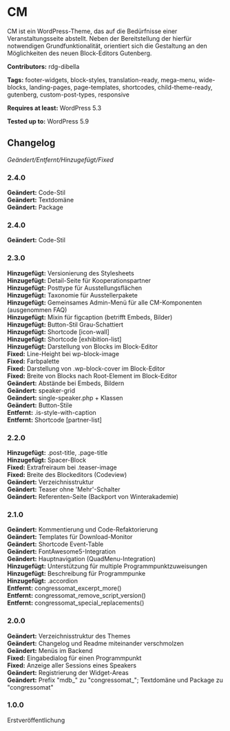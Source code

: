# CM
CM ist ein WordPress-Theme, das auf die Bedürfnisse einer Veranstaltungsseite abstellt. Neben der Bereitstellung der hierfür notwendigen Grundfunktionalität, orientiert sich die Gestaltung an den Möglichkeiten des neuen Block-Editors Gutenberg.

__Contributors:__ rdg-dibella

__Tags:__  footer-widgets, block-styles, translation-ready, mega-menu, wide-blocks, landing-pages, page-templates, shortcodes, child-theme-ready, gutenberg, custom-post-types, responsive

__Requires at least:__ WordPress 5.3  

__Tested up to:__ WordPress 5.9  


## Changelog
*Geändert/Entfernt/Hinzugefügt/Fixed*

### 2.4.0  
**Geändert:** Code-Stil  
**Geändert:** Textdomäne  
**Geändert:** Package  

### 2.4.0  
**Geändert:** Code-Stil  

### 2.3.0  
**Hinzugefügt:** Versionierung des Stylesheets   
**Hinzugefügt:** Detail-Seite für Kooperationspartner    
**Hinzugefügt:** Posttype für Ausstellungsflächen  
**Hinzugefügt:** Taxonomie für Ausstellerpakete  
**Hinzugefügt:** Gemeinsames Admin-Menü für alle CM-Komponenten (ausgenommen FAQ)  
**Hinzugefügt:** Mixin für figcaption (betrifft Embeds, Bilder)  
**Hinzugefügt:** Button-Stil Grau-Schattiert  
**Hinzugefügt:** Shortcode [icon-wall]  
**Hinzugefügt:** Shortcode [exhibition-list]  
**Hinzugefügt:** Darstellung von Blocks im Block-Editor  
**Fixed:** Line-Height bei wp-block-image  
**Fixed:** Farbpalette  
**Fixed:** Darstellung von .wp-block-cover im Block-Editor  
**Fixed:** Breite von Blocks nach Root-Element im Block-Editor   
**Geändert:** Abstände bei Embeds, Bildern  
**Geändert:** speaker-grid  
**Geändert:** single-speaker.php + Klassen  
**Geändert:** Button-Stile  
**Entfernt:** .is-style-with-caption  
**Entfernt:** Shortcode [partner-list]  

### 2.2.0
**Hinzugefügt:** .post-title, .page-title  
**Hinzugefügt:** Spacer-Block   
**Fixed:** Extrafreiraum bei .teaser-image  
**Fixed:** Breite des Blockeditors (Codeview)  
**Geändert:** Verzeichnisstruktur  
**Geändert:** Teaser ohne 'Mehr'-Schalter  
**Geändert:** Referenten-Seite (Backport von Winterakademie)  

### 2.1.0
**Geändert:** Kommentierung und Code-Refaktorierung   
**Geändert:** Templates für Download-Monitor  
**Geändert:** Shortcode Event-Table  
**Geändert:** FontAwesome5-Integration  
**Geändert:** Hauptnavigation (QuadMenu-Integration)  
**Hinzugefügt:** Unterstützung für multiple Programmpunktzuweisungen  
**Hinzugefügt:** Beschreibung für Programmpunke  
**Hinzugefügt:** .accordion  
**Entfernt:** congressomat_excerpt_more()  
**Entfernt:** congressomat_remove_script_version()  
**Entfernt:** congressomat_special_replacements()  

### 2.0.0
**Geändert:** Verzeichnisstruktur des Themes  
**Geändert:** Changelog und Readme miteinander verschmolzen  
**Geändert:** Menüs im Backend  
**Fixed:** Eingabedialog für einen Programmpunkt  
**Fixed:** Anzeige aller Sessions eines Speakers  
**Geändert:** Registrierung der Widget-Areas  
**Geändert:** Prefix "mdb_" zu "congressomat_"; Textdomäne und Package zu "congressomat"  

### 1.0.0
Erstveröffentlichung
